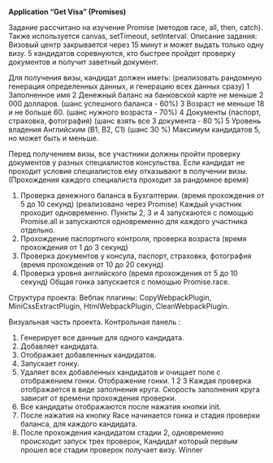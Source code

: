 **Application “Get Visa” (Promises)**

Задание рассчитано на изучение Promise (методов race, all, then, catch).
Также используется canvas, setTimeout, setInterval.
Описание задания: Визовый центр закрывается через 15 минут и может выдать
только одну визу. 5 кандидатов соревнуются, кто быстрее пройдет проверку
документов и получит заветный документ.

Для получения визы, кандидат должен иметь: (реализовать рандомную
генерация определенных данных, и генерацию всех данных сразу)
  1 Заполненное имя
  2 Денежный баланс на банковской карте не меньше 2 000 долларов. (шанс
  успешного баланса - 60%)
  3 Возраст не меньше 18 и не больше 60. (шанс нужного возраста - 70%)
  4 Документы (паспорт, страховка, фотография) (шанс взять все 3 документа - 80 %)
  5 Уровень владения Английским (B1, B2, C1) (шанс 30 %)
  Максимум кандидатов 5, но может быть и меньше.

Перед получением визы, все участники должны пройти проверку документов
у разных специалистов консульства. Если кандидат не проходит условия
специалистов ему отказывают в получении визы. (Прохождения каждого
специалиста проходит за рандомное время)

  1. Проверка денежного баланса в Бухгалтерии. (время прохождения от 5 до 10
  секунд) (реализовано через Promise)
  Каждый участник проходит одновременно.
  Пункты 2, 3 и 4 запускаются с помощью Promise.all и запускаются одновременно
  для каждого участника отдельно.
  2. Прохождение паспортного контроля, проверка возраста (время прохождения от 1
  до 3 секунд)
  3. Проверка документов у консула, паспорт, страховка, фотография (время
  прохождения от 10 до 20 секунд)
  4. Проверка уровня английского (время прохождения от 5 до 10 секунд)
  Общая гонка запускается с помощью Promise.race.

Структура проекта:
Вебпак плагины: CopyWebpackPlugin, MiniCssExtractPlugin, HtmlWebpackPlugin,
CleanWebpackPlugin.

Визуальная часть проекта.
Контрольная панель :
  1. Генерирует все данные для одного кандидата.
  2. Добавляет кандидата.
  3. Отображает добавленных кандидатов.
  4. Запускает гонку.
  5. Удаляет всех добавленных кандидатов и очищает поле с отображением гонки.
Отображение гонки.
1 2 3
Каждая проверка отображается в виде заполнения круга. Скорость заполнения
круга зависит от времени прохождения проверки.
  1. Все кандидаты отображаются после нажатия кнопки init.
  2. После нажатия на кнопку Race начинается гонка и стадия проверки баланса,
  для каждого кандидата.
  3. После прохождения кандидатом стадии 2, одновременно происходит запуск
  трех проверок,
  Кандидат который первым прошел все стадии проверок получает визу. Winner
